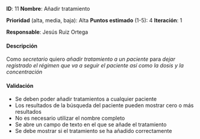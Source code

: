 **ID**: 11
**Nombre**: Añadir tratamiento

**Prioridad** (alta, media, baja): Alta
**Puntos estimado** (1-5): 4
**Iteración**: 1

**Responsable**: Jesús Ruiz Ortega

#### Descripción

Como *secretario* quiero *añadir tratamiento a un paciente* para *dejar registrado el régimen que va a seguir el paciente así como la dosis y la concentración*

#### Validación

* Se deben poder añadir tratamientos a cualquier paciente
* Los resultados de la búsqueda del paciente pueden mostrar cero o más resultados
* No es necesario utilizar el nombre completo
* Se abre un campo de texto en el que se añade el tratamiento
* Se debe mostrar si el tratamiento se ha añadido correctamente
